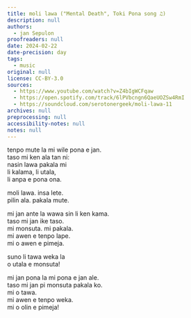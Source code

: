 ```yaml
---
title: moli lawa ("Mental Death", Toki Pona song ♫)
description: null
authors:
  - jan Sepulon
proofreaders: null
date: 2024-02-22
date-precision: day
tags:
  - music
original: null
license: CC-BY-3.0
sources:
  - https://www.youtube.com/watch?v=Z4bIgWCFqaw
  - https://open.spotify.com/track/6lPVbcngn6QaeUOZSw4RmI
  - https://soundcloud.com/serotonergeek/moli-lawa-11
archives: null
preprocessing: null
accessibility-notes: null
notes: null
---
```


tenpo mute la mi wile pona e jan.  
taso mi ken ala tan ni:  
nasin lawa pakala mi  
li kalama, li utala,  
li anpa e pona ona.

moli lawa. insa lete.  
pilin ala. pakala mute.

mi jan ante la wawa sin li ken kama.  
taso mi jan ike taso.  
mi monsuta. mi pakala.  
mi awen e tenpo lape.  
mi o awen e pimeja.

suno li tawa weka la  
o utala e monsuta!

mi jan pona la mi pona e jan ale.  
taso mi jan pi monsuta pakala ko.  
mi o tawa.  
mi awen e tenpo weka.  
mi o olin e pimeja!
